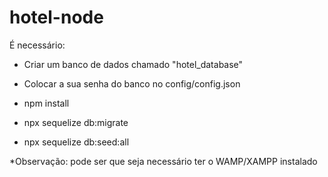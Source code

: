 # hotel-node

É necessário:

* Criar um banco de dados chamado "hotel_database"
* Colocar a sua senha do banco no config/config.json

* npm install
* npx sequelize db:migrate
* npx sequelize db:seed:all


*Observação: pode ser que seja necessário ter o WAMP/XAMPP instalado

